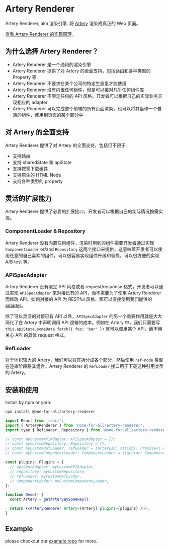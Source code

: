 # Artery Renderer

Artery Renderer, aka 渲染引擎, 将 [Artery](https://github.com/quanxiang-cloud/one-for-all/tree/main/packages/artery) 渲染成真正的 Web 页面。

[查看 Artery Renderer 的实现原理](https://github.com/quanxiang-cloud/one-for-all/tree/main/packages/artery-renderer/docs/01-how-artery-renderer-works.md)。

## 为什么选择 Artery Renderer？

- Artery Renderer 是一个通用的渲染引擎
- Artery Renderer 提供了对 Artery 的全面支持，包括路由和各种类型的 Property 等
- Artery Renderer 不要求在某个公司的特定生态里才能使用
- Artery Renderer 没有内置任何组件，但是可以接对几乎任何组件库
- Artery Renderer 不限定任何的 API 风格，开发者可以根据自己的实际业务实现相应的 adapter
- Artery Renderer 可以完成整个前端的所有页面渲染，也可以将其当作一个普通的组件，使用到页面的某个部分中

## 对 Artery 的全面支持

Artery Renderer 提供了对 Artery 的全面支持，包括但不限于:

- 支持路由
- 支持 sharedState 和 apiState
- 支持按需下载组件
- 支持原生的 HTML Node
- 支持各种类型的 property

## 灵活的扩展能力

Artery Renderer 提供了必要的扩展接口，开发者可以根据自己的实际情况按需实现。

### ComponentLoader & Repository

Artery Renderer 没有内置任何组件，渲染时用到的组件需要开发者通过实现 `ComponentLoader` or/and `Repository` 这两个接口来提供，这意味着开发者可以使用任意的自己喜欢的组件，可以很容易实现组件升级和替换，可以很方便的实现 A/B test 等。

### APISpecAdapter

Artery Renderer 没有限定 API 风格或者 request/response 格式，开发者可以通过实现 `APISpecAdapter` 来对接已有的 API，而不需要为了使用 Artery Renderer 而修改 API。如何对接的 API 为 RESTful 风格，那可以直接使用我们提供的 [adapter](https://www.npmjs.com/package/@one-for-all/api-spec-adapter)。

除了可以灵活的对接已有 API 以外，`APISpecAdapter` 的另一个重要作用就是大大简化了在 Artery 中声明调用 API 逻辑的成本。例如在 Artery 中，我们只需要写 `this.apiState.someData.fetch({ foo: 'bar' })` 就可以调用某个 API，而不用关心 API 的具体 request 格式。

### RefLoader

对于体积较大的 Artery，我们可以将其拆分成各个部分，然后使用 `ref-node` 类型在渲染阶段将其组合。Artery Renderer 的 `RefLoader` 接口用于下载这种引用类型的 Artery。

## 安装和使用

Install by npm or yarn:

```bash
npm install @one-for-all/artery-renderer
```

```jsx
import React from 'react';
import { ArteryRenderer } from '@one-for-all/artery-renderer';
import type { RefLoader, Repository } from '@one-for-all/artery-renderer';

// const myCustomAPIAdapter: APISpecAdapter = {};
// const myCustomRepository: Repository = {};
// const myCustomRefLoader: refLoader = (arteryID: string): Promise<{ artery: ArterySpec.Artery; plugins?: Plugins }> => { return fetchSomething(); }
// const myCustomComponentLoader: ComponentLoader = (locator: ComponentLoaderParam) => { return someComponent; };

const plugins: Plugins = {
  // apiSpecAdapter: myCustomAPIAdapter,
  // repository: myCustomRepository,
  // refLoader: myCustomRefLoader,
  // componentLoader: myCustomComponentLoader,
};

function Demo() {
  const Artery = getArteryBySomeway();

  return (<ArteryRenderer Artery={Artery} plugins={plugins} />);
}

```

## Example

please checkout our [example repo](https://github.com/quanxiang-cloud/one-for-all/tree/main/packages/example) for more.
